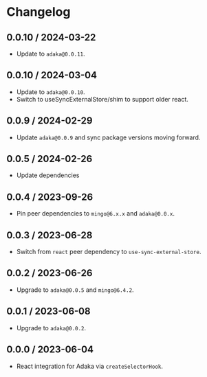 # Changelog

## 0.0.10 / 2024-03-22
- Update to `adaka@0.0.11`.

## 0.0.10 / 2024-03-04
- Update to `adaka@0.0.10`.
- Switch to useSyncExternalStore/shim to support older react.

## 0.0.9 / 2024-02-29
- Update `adaka@0.0.9` and sync package versions moving forward.

## 0.0.5 / 2024-02-26
- Update dependencies

## 0.0.4 / 2023-09-26
- Pin peer dependencies to `mingo@6.x.x` and `adaka@0.0.x`.

## 0.0.3 / 2023-06-28
- Switch from `react` peer dependency to `use-sync-external-store`.

## 0.0.2 / 2023-06-26
- Upgrade to `adaka@0.0.5` and `mingo@6.4.2`.

## 0.0.1 / 2023-06-08
- Upgrade to `adaka@0.0.2`.

## 0.0.0 / 2023-06-04
- React integration for Adaka via `createSelectorHook`.
